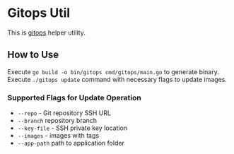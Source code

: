 # Gitops Util

This is [gitops](https://www.gitops.tech/) helper utility.

## How to Use

Execute ```go build -o bin/gitops cmd/gitops/main.go``` to generate binary.
Execute ```./gitops update``` command with necessary flags to update images.

### Supported Flags for Update Operation

* ```--repo``` - Git repository SSH URL
* ```--branch``` repository branch
* ```--key-file``` - SSH private key location
* ```--images``` - images with tags
* ```--app-path``` path to application folder